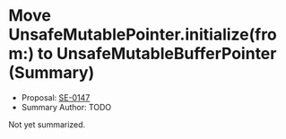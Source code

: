 # Move UnsafeMutablePointer.initialize(from:) to UnsafeMutableBufferPointer (Summary)

* Proposal: [SE-0147](https://github.com/apple/swift-evolution/blob/main/proposals/0147-move-unsafe-initialize-from.md)
* Summary Author: TODO

Not yet summarized.
